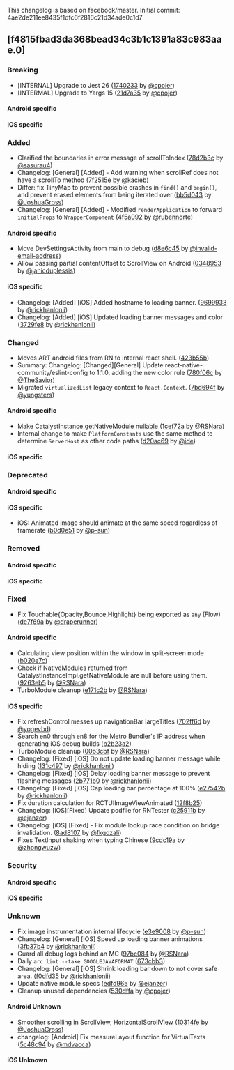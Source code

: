 This changelog is based on facebook/master.  Initial commit:  4ae2de211ee8435f1dfc6f2816c21d34ade0c1d7


## [f4815fbad3da368bead34c3b1c1391a83c983aae.0]

### Breaking

- [INTERNAL] Upgrade to Jest 26 ([1740233](https://github.com/facebook/react-native/commit/1740233) by [@cpojer](https://github.com/cpojer))
- [INTERMAL] Upgrade to Yargs 15 ([21d7a35](https://github.com/facebook/react-native/commit/21d7a35) by [@cpojer](https://github.com/cpojer))


#### Android specific



#### iOS specific



### Added

- Clarified the boundaries in error message of scrollToIndex ([78d2b3c](https://github.com/facebook/react-native/commit/78d2b3c) by [@sasurau4](https://github.com/sasurau4))
- Changelog: [General] [Added] - Add warning when scrollRef does not have a scrollTo method ([7f2515e](https://github.com/facebook/react-native/commit/7f2515e) by [@kacieb](https://github.com/kacieb))
- Differ: fix TinyMap to prevent possible crashes in `find()` and `begin()`, and prevent erased elements from being iterated over ([bb5d043](https://github.com/facebook/react-native/commit/bb5d043) by [@JoshuaGross](https://github.com/JoshuaGross))
- Changelog: [General] [Added] - Modified `renderApplication` to forward `initialProps` to `WrapperComponent` ([4f5a092](https://github.com/facebook/react-native/commit/4f5a092) by [@rubennorte](https://github.com/rubennorte))

#### Android specific

- Move DevSettingsActivity from main to debug ([d8e6c45](https://github.com/facebook/react-native/commit/d8e6c45) by [@invalid-email-address](https://github.com/invalid-email-address))
- Allow passing partial contentOffset to ScrollView on Android ([0348953](https://github.com/facebook/react-native/commit/0348953) by [@janicduplessis](https://github.com/janicduplessis))

#### iOS specific

- Changelog: [Added] [iOS] Added hostname to loading banner. ([9699933](https://github.com/facebook/react-native/commit/9699933) by [@rickhanlonii](https://github.com/rickhanlonii))
- Changelog: [Added] [iOS] Updated loading banner messages and color ([3729fe8](https://github.com/facebook/react-native/commit/3729fe8) by [@rickhanlonii](https://github.com/rickhanlonii))

### Changed

- Moves ART android files from RN to internal react shell. ([423b55b](https://github.com/facebook/react-native/commit/423b55b))
- Summary: Changelog: [Changed][General] Update react-native-community/eslint-config to 1.1.0, adding the new color rule ([780f06c](https://github.com/facebook/react-native/commit/780f06c) by [@TheSavior](https://github.com/TheSavior))
- Migrated `virtualizedList` legacy context to `React.Context`. ([7bd694f](https://github.com/facebook/react-native/commit/7bd694f) by [@yungsters](https://github.com/yungsters))

#### Android specific

- Make CatalystInstance.getNativeModule nullable ([1cef72a](https://github.com/facebook/react-native/commit/1cef72a) by [@RSNara](https://github.com/RSNara))
- Internal change to make `PlatformConstants` use the same method to determine `ServerHost` as other code paths ([d20ac69](https://github.com/facebook/react-native/commit/d20ac69) by [@ide](https://github.com/ide))

#### iOS specific



### Deprecated



#### Android specific



#### iOS specific

- iOS: Animated image should animate at the same speed regardless of framerate ([b0d0e51](https://github.com/facebook/react-native/commit/b0d0e51) by [@p-sun](https://github.com/p-sun))

### Removed



#### Android specific



#### iOS specific



### Fixed

- Fix Touchable{Opacity,Bounce,Highlight} being exported as `any` (Flow) ([de7f69a](https://github.com/facebook/react-native/commit/de7f69a) by [@draperunner](https://github.com/draperunner))

#### Android specific

- Calculating view position within the window in split-screen mode ([b020e7c](https://github.com/facebook/react-native/commit/b020e7c))
- Check if NativeModules returned from CatalystInstanceImpl.getNativeModule are null before using them. ([9263eb5](https://github.com/facebook/react-native/commit/9263eb5) by [@RSNara](https://github.com/RSNara))
- TurboModule cleanup ([e171c2b](https://github.com/facebook/react-native/commit/e171c2b) by [@RSNara](https://github.com/RSNara))

#### iOS specific

- Fix refreshControl messes up navigationBar largeTitles ([702ff6d](https://github.com/facebook/react-native/commit/702ff6d) by [@yogevbd](https://github.com/yogevbd))
- Search en0 through en8 for the Metro Bundler's IP address when generating iOS debug builds ([b2b23a2](https://github.com/facebook/react-native/commit/b2b23a2))
- TurboModule cleanup ([00b3cbf](https://github.com/facebook/react-native/commit/00b3cbf) by [@RSNara](https://github.com/RSNara))
- Changelog: [Fixed] [iOS] Do not update loading banner message while hiding ([131c497](https://github.com/facebook/react-native/commit/131c497) by [@rickhanlonii](https://github.com/rickhanlonii))
- Changelog: [Fixed] [iOS] Delay loading banner message to prevent flashing messages ([2b771b0](https://github.com/facebook/react-native/commit/2b771b0) by [@rickhanlonii](https://github.com/rickhanlonii))
- Changelog: [Fixed] [iOS] Cap loading bar percentage at 100% ([e27542b](https://github.com/facebook/react-native/commit/e27542b) by [@rickhanlonii](https://github.com/rickhanlonii))
- Fix duration calculation for RCTUIImageViewAnimated ([12f8b25](https://github.com/facebook/react-native/commit/12f8b25))
- Changelog: [iOS][Fixed] Update podfile for RNTester ([c25911b](https://github.com/facebook/react-native/commit/c25911b) by [@ejanzer](https://github.com/ejanzer))
- Changelog: [iOS] [Fixed] - Fix module lookup race condition on bridge invalidation. ([8ad8107](https://github.com/facebook/react-native/commit/8ad8107) by [@fkgozali](https://github.com/fkgozali))
- Fixes TextInput shaking when typing Chinese ([9cdc19a](https://github.com/facebook/react-native/commit/9cdc19a) by [@zhongwuzw](https://github.com/zhongwuzw))

### Security



#### Android specific



#### iOS specific



### Unknown

- Fix image instrumentation internal lifecycle ([e3e9008](https://github.com/facebook/react-native/commit/e3e9008) by [@p-sun](https://github.com/p-sun))
- Changelog: [General] [iOS] Speed up loading banner animations ([3fb37b4](https://github.com/facebook/react-native/commit/3fb37b4) by [@rickhanlonii](https://github.com/rickhanlonii))
- Guard all debug logs behind an MC ([97bc084](https://github.com/facebook/react-native/commit/97bc084) by [@RSNara](https://github.com/RSNara))
- Daily `arc lint --take GOOGLEJAVAFORMAT` ([673cbb3](https://github.com/facebook/react-native/commit/673cbb3))
- Changelog: [General] [iOS] Shrink loading bar down to not cover safe area. ([f0dfd35](https://github.com/facebook/react-native/commit/f0dfd35) by [@rickhanlonii](https://github.com/rickhanlonii))
- Update native module specs ([edfd965](https://github.com/facebook/react-native/commit/edfd965) by [@ejanzer](https://github.com/ejanzer))
- Cleanup unused dependencies ([530dffa](https://github.com/facebook/react-native/commit/530dffa) by [@cpojer](https://github.com/cpojer))

#### Android Unknown

- Smoother scrolling in ScrollView, HorizontalScrollView ([10314fe](https://github.com/facebook/react-native/commit/10314fe) by [@JoshuaGross](https://github.com/JoshuaGross))
- changelog: [Android] Fix measureLayout function for VirtualTexts ([5c48c94](https://github.com/facebook/react-native/commit/5c48c94) by [@mdvacca](https://github.com/mdvacca))

#### iOS Unknown



